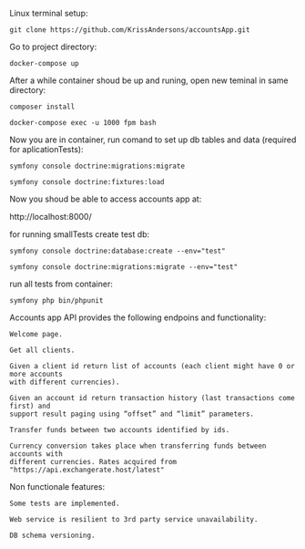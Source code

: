 Linux terminal setup:

    git clone https://github.com/KrissAndersons/accountsApp.git

Go to project directory:

    docker-compose up

After a while container shoud be up and runing, open new teminal in same directory:

    composer install

    docker-compose exec -u 1000 fpm bash

Now you are in container, run comand to set up db tables and data (required for aplicationTests):

    symfony console doctrine:migrations:migrate

    symfony console doctrine:fixtures:load


Now you shoud be able to access accounts app at:

http://localhost:8000/

for running smallTests create test db:

    symfony console doctrine:database:create --env="test"

    symfony console doctrine:migrations:migrate --env="test"

run all tests from container:

    symfony php bin/phpunit


Accounts app API provides the following endpoins and functionality:

    Welcome page.

    Get all clients.

    Given a client id return list of accounts (each client might have 0 or more accounts
    with different currencies).

    Given an account id return transaction history (last transactions come first) and
    support result paging using “offset” and “limit” parameters.

    Transfer funds between two accounts identified by ids.

    Currency conversion takes place when transferring funds between accounts with
    different currencies. Rates acquired from "https://api.exchangerate.host/latest"

Non functionale features:

    Some tests are implemented.
    
    Web service is resilient to 3rd party service unavailability.

    DB schema versioning.